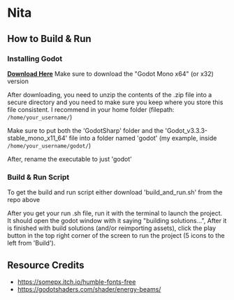 # Nita

## How to Build & Run

### Installing Godot
<b><a href="https://godotengine.org/download">Download Here</a></b> 
Make sure to download the "Godot Mono x64" (or x32) version

After downloading, you need to unzip the contents of the .zip file into a 
secure directory and you need to make sure you keep where you store this file
consistent. I recommend in your home folder (filepath: `/home/your_username/`)
<br>

Make sure to put both the 'GodotSharp' folder and the 'Godot_v3.3.3-stable_mono_x11_64' file into a folder
named 'godot' (my example, inside `/home/your_username/godot/`)

After, rename the executable to just 'godot'

### Build & Run Script
To get the build and run script either download 'build_and_run.sh' from the repo above

After you get your run .sh file, run it with the terminal to launch the project.
<br>It should open the godot window with it saying "building solutions...", After it is finished with build solutions (and/or reimporting assets), click the play button in the top right corner of the screen to run the project (5 icons to the left from 'Build').


## Resource Credits

- https://somepx.itch.io/humble-fonts-free
- https://godotshaders.com/shader/energy-beams/
